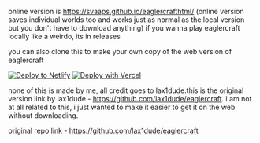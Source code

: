 online version is https://svaaps.github.io/eaglercrafthtml/
(online version saves individual worlds too and works just as normal as the local version but you don't have to download anything)
if you wanna play eaglercraft locally like a weirdo, its in releases

you can also clone this to make your own copy of the web version of eaglercraft

[![Deploy to Netlify](https://www.netlify.com/img/deploy/button.svg)](https://app.netlify.com/start/deploy?repository=https://github.com/svaaps/eaglercrafthtml)
[![Deploy with Vercel](https://vercel.com/button)](https://vercel.com/new/clone?repository-url=https%3A%2F%2Fgithub.com%2Fsvaaps%2Feaglercrafthtml%2F)

none of this is made by me, all credit goes to lax1dude.this is the original version link by lax1dude - https://github.com/lax1dude/eaglercraft. i am not at all related to this, i just wanted to make it easier to get it on the web without downloading.

original repo link - https://github.com/lax1dude/eaglercraft
